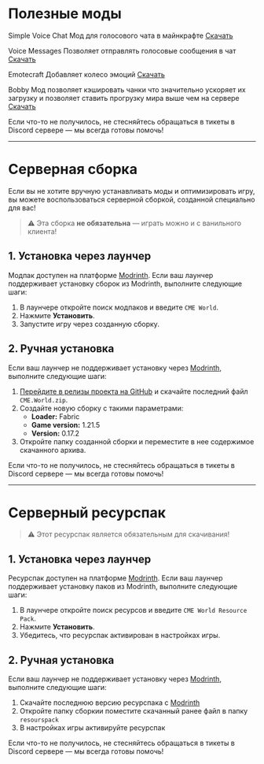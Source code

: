 # Полезные моды
Simple Voice Chat
Мод для голосового чата в майнкрафте
[Скачать](https://modrinth.com/plugin/simple-voice-chat)

Voice Messages
Позволяет отправлять голосовые сообщения в чат
[Скачать](https://modrinth.com/plugin/voicemessages)

Emotecraft
Добавляет колесо эмоций
[Скачать](https://modrinth.com/plugin/emotecraft)

Bobby
Мод позволяет кэшировать чанки что значительно ускоряет их загрузку и позволяет ставить прогрузку мира выше чем на сервере
[Скачать](https://modrinth.com/mod/bobby)


Если что-то не получилось, не стесняйтесь обращаться в тикеты в Discord сервере  — мы всегда готовы помочь!

---

# Серверная сборка
Если вы не хотите вручную устанавливать моды и оптимизировать игру, вы можете воспользоваться серверной сборкой, созданной специально для вас!

> ⚠️ Эта сборка **не обязательна** — играть можно и с ванильного клиента!

## 1. Установка через лаунчер
Модпак доступен на платформе [Modrinth](https://modrinth.com). Если ваш лаунчер поддерживает установку сборок из Modrinth, выполните следующие шаги:

1. В лаунчере откройте поиск модпаков и введите `CME World`.
2. Нажмите **Установить**.
3. Запустите игру через созданную сборку.
## 2. Ручная установка
Если ваш лаунчер не поддерживает установку через [Modrinth](https://modrinth.com), выполните следующие шаги:

1. [Перейдите в релизы проекта на GitHub](https://github.com/Kr1sper59/CME-World-Hub/releases) и скачайте последний файл `CME.World.zip`.
2. Создайте новую сборку с такими параметрами:  
   - **Loader:** Fabric  
   - **Game version:** 1.21.5  
   - **Version:** 0.17.2
3. Откройте папку созданной сборки и переместите в нее содержимое скачанного архива.


Если что-то не получилось, не стесняйтесь обращаться в тикеты в Discord сервере  — мы всегда готовы помочь!

---

# Серверный ресурспак
> ⚠️ Этот ресурспак является обязательным для скачивания!
## 1. Установка через лаунчер
Ресурспак доступен на платформе [Modrinth](https://modrinth.com/resourcepack/cme-world-resourse-pack). Если ваш лаунчер поддерживает установку паков из Modrinth, выполните следующие шаги:

1. В лаунчере откройте поиск ресурсов и введите `CME World Resource Pack`.
2. Нажмите **Установить**.
3. Убедитесь, что ресурспак активирован в настройках игры.
## 2. Ручная установка
Если ваш лаунчер не поддерживает установку через [Modrinth](https://modrinth.com), выполните следующие шаги:

1. Скачайте последнюю версию ресурспака с [Modrinth](https://modrinth.com/resourcepack/cme-world-resourse-pack)
2. Откройте папку сборкии поместите скачанный ранее файл в папку `resourspack`
3. В настройках игры активируйте ресурспак



Если что-то не получилось, не стесняйтесь обращаться в тикеты в Discord сервере  — мы всегда готовы помочь!